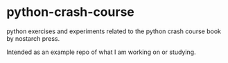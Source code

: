 # python-crash-course
python exercises and experiments related to the python crash course book by nostarch press.

Intended as an example repo of what I am working on or studying.
